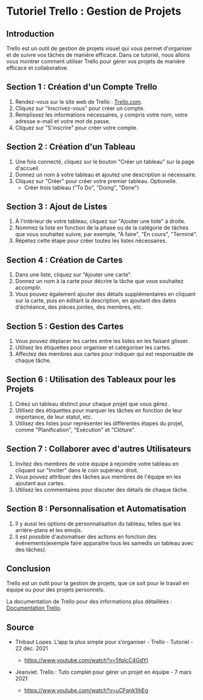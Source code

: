 
# Tutoriel Trello : Gestion de Projets

## Introduction
Trello est un outil de gestion de projets visuel qui vous permet d'organiser et de suivre vos tâches de manière efficace. Dans ce tutoriel, nous allons vous montrer comment utiliser Trello pour gérer vos projets de manière efficace et collaborative.

## Section 1 : Création d'un Compte Trello

1. Rendez-vous sur le site web de Trello : [Trello.com](https://trello.com/).
2. Cliquez sur "Inscrivez-vous" pour créer un compte.
3. Remplissez les informations nécessaires, y compris votre nom, votre adresse e-mail et votre mot de passe.
4. Cliquez sur "S'inscrire" pour créer votre compte.

## Section 2 : Création d'un Tableau

1. Une fois connecté, cliquez sur le bouton "Créer un tableau" sur la page d'accueil.
2. Donnez un nom à votre tableau et ajoutez une description si nécessaire.
3. Cliquez sur "Créer" pour créer votre premier tableau.
Optionelle.
    -   Créer trois tableau ("To Do", "Doing", "Done")

## Section 3 : Ajout de Listes

1. À l'intérieur de votre tableau, cliquez sur "Ajouter une liste" à droite.
2. Nommez la liste en fonction de la phase ou de la catégorie de tâches que vous souhaitez suivre, par exemple, "À faire", "En cours", "Terminé".
3. Répétez cette étape pour créer toutes les listes nécessaires.

## Section 4 : Création de Cartes

1. Dans une liste, cliquez sur "Ajouter une carte".
2. Donnez un nom à la carte pour décrire la tâche que vous souhaitez accomplir.
3. Vous pouvez également ajouter des détails supplémentaires en cliquant sur la carte, puis en éditant la description, en ajoutant des dates d'échéance, des pièces jointes, des membres, etc.

## Section 5 : Gestion des Cartes

1. Vous pouvez déplacer les cartes entre les listes en les faisant glisser.
2. Utilisez les étiquettes pour organiser et catégoriser les cartes.
3. Affectez des membres aux cartes pour indiquer qui est responsable de chaque tâche.

## Section 6 : Utilisation des Tableaux pour les Projets

1. Créez un tableau distinct pour chaque projet que vous gérez.
2. Utilisez des étiquettes pour marquer les tâches en fonction de leur importance, de leur statut, etc.
3. Utilisez des listes pour représenter les différentes étapes du projet, comme "Planification", "Exécution" et "Clôture".

## Section 7 : Collaborer avec d'autres Utilisateurs

1. Invitez des membres de votre équipe à rejoindre votre tableau en cliquant sur "Inviter" dans le coin supérieur droit.
2. Vous pouvez attribuer des tâches aux membres de l'équipe en les ajoutant aux cartes.
3. Utilisez les commentaires pour discuter des détails de chaque tâche.

## Section 8 : Personnalisation et Automatisation

1. Il y aussi les options de personnalisation du tableau, telles que les arrière-plans et les emojis.
2. Il est possible d'automatiser des actions en fonction des événements(exemple faire apparaitre tous les samedis un tableau avec des tâches).

## Conclusion
Trello est un outil pour la gestion de projets, que ce soit pour le travail en équipe ou pour des projets personnels.

La documentation de Trello pour des informations plus détaillées : [Documentation Trello](https://help.trello.com/).

## Source 

- Thibaut Lopes. L’app la plus simple pour s’organiser - Trello - Tutoriel -  22 déc. 2021
    - https://www.youtube.com/watch?v=5fplcC4GdYI

- Jeanviet. Trello : Tuto complet pour gérer un projet en équipe -  7 mars 2021
    - https://www.youtube.com/watch?v=uCFqnk1ihEg